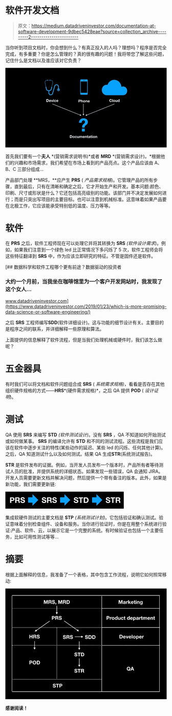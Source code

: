 # 软件开发文档

> 原文：<https://medium.datadriveninvestor.com/documentation-at-software-development-9dbec5428eae?source=collection_archive---------2----------------------->

当你听到项目文档时，你会想到什么？有真正投入的人吗？理想吗？程序是否完全完成，有多重要？你是怎么管理的？真的很有趣的问题！我将带您了解这些问题，记住什么是文档以及谁应该对它负责？

![](img/b1d8ec8c2cab82bd93f7a3ed30ae24d2.png)

首先我们要有一个**夫人** *(营销需求说明书)*或者 **MRD** *(营销需求设计)。*根据他们的兴趣和市场需求，我们希望在市场上看到的产品亮点。这个产品应该由 A、B、C 三部分组成…

产品部门处理 **MRS，**应产生 **PRS** ( *产品需求规格*)。它管理产品的所有步骤，直到最后，只有在清晰和确定之后，它才开始生产和开发。基本问题:颜色、印刷、尺寸或形状是什么？它还包括高亮级别的功能。该部门并不决定发展如何进行；而是只突出写项目的主要目标。也可以注意到机械标准。这意味着如果产品要在北极工作，它应该能承受特别低的温度、压力等等。

# 软件

在 **PRS** 之后，软件工程师现在可以处理它并将其转换为 **SRS** *(软件设计需求)*。例如，如果我们注意到一个绿色 led 比正常情况下多闪烁了 5 次，软件工程师会将这些特征翻译到 **SRS** 中，作为应该立即研究的特征。不管是固件还是软件。

[](https://www.datadriveninvestor.com/2019/01/23/which-is-more-promising-data-science-or-software-engineering/) [## 数据科学和软件工程哪个更有前途？数据驱动的投资者

### 大约一个月前，当我坐在咖啡馆里为一个客户开发网站时，我发现了这个女人…

www.datadriveninvestor.com](https://www.datadriveninvestor.com/2019/01/23/which-is-more-promising-data-science-or-software-engineering/) 

之后 **SRS** 工程师编写**SDD**(软件详细设计)。这与功能的细节设计有关。主要目的是程序之间的联系，并详细解释一些原理和算法。

上面提供的信息解释了软件流程，但是当我们处理机械或硬件时，我们该怎么做呢？

# 五金器具

有时我们可以将文档和软件问题组合成 **SRS** ( *系统需求规格)*，看看是否存在其他组织硬件规格的方式——**HRS***(硬件需求规格)*，之后 QA 提供 **POD** ( *设计证明*)。

# 测试

QA 使用 **SRS** 来编写 **STD** *(软件测试设计)*。没有 **SRS** ，QA 不知道如何开始测试或如何做某事。 **SRS** 的编译允许有 **STD** 和不同的测试流程。这些流程是我们应该在软件中逐步关注的特性(某些动作的延迟、某些 led 的闪烁、任何其他计算)。之后，QA 知道测试什么以及如何测试。结果 QA 生成**STR**(系统测试报告)。

**STR** 是软件发布的证据。例如，当开发人员发布一个版本时，产品所有者等待测试人员的批准，并提供系统的详细状态。如果发现一些错误，QA 会通知 JIRA。开发人员需要更新文档并解决问题，然后提供一个带有备注的版本。此外，如果是新功能，我们需要更新链:

![](img/2114a7ef32f002144a87a940bf926d55.png)

集成软硬件测试的主要文档是 **STP** *(系统测试计划)*。它包括验证和确认测试。验证意味着分别检查组件、设备和服务。当你进行验证时，你是在用整个系统进行验证:产品、软件、云，以展示它是一个完整的系统。有时候验证也包括一个主要任务，比如可用性测试等等…

# 摘要

根据上面解释的信息，我准备了一个表格，其中包含工作流程，说明它如何照常移动:

![](img/303926e256e8e0f4dbf851003316f68c.png)

**感谢阅读！**